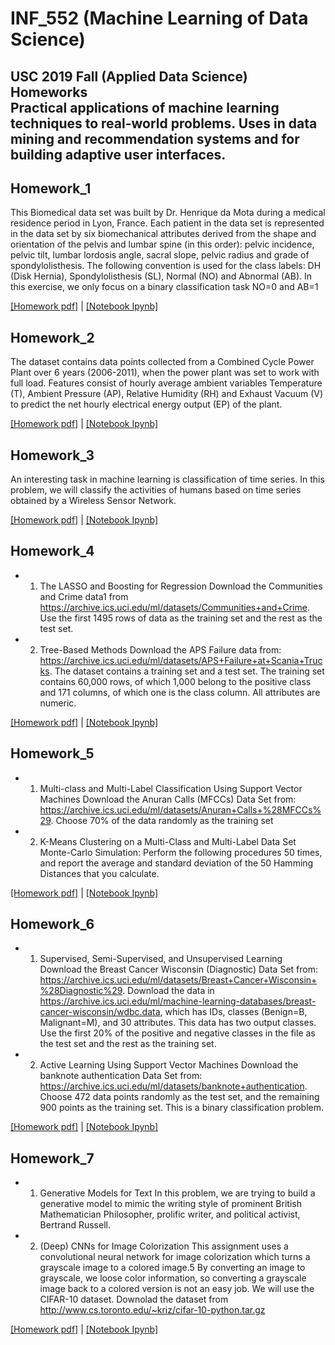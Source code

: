 # INF_552 (Machine Learning of Data Science) 
USC 2019 Fall  (Applied Data Science) Homeworks<br>
Practical applications of machine learning techniques to real-world problems. Uses in data mining and recommendation systems and for building adaptive user interfaces.
---
## Homework_1
This Biomedical data set was built by Dr. Henrique da Mota during a medical residence
period in Lyon, France. Each patient in the data set is represented in the data set
by six biomechanical attributes derived from the shape and orientation of the pelvis
and lumbar spine (in this order): pelvic incidence, pelvic tilt, lumbar lordosis angle,
sacral slope, pelvic radius and grade of spondylolisthesis. The following convention is
used for the class labels: DH (Disk Hernia), Spondylolisthesis (SL), Normal (NO) and
Abnormal (AB). In this exercise, we only focus on a binary classification task NO=0
and AB=1

<a href="https://github.com/AaronYang2333/INF_552/blob/master/ay_hw_1/pdf/Homework1-inf552.pdf" target="_blank">[Homework pdf]</a> | 
<a href="https://github.com/AaronYang2333/INF_552/blob/master/ay_hw_1/Aaron_homewrok_1.ipynb" target="_blank">[Notebook Ipynb]</a>

## Homework_2
The dataset contains data points collected from a Combined Cycle Power Plant over
6 years (2006-2011), when the power plant was set to work with full load. Features
consist of hourly average ambient variables Temperature (T), Ambient Pressure (AP),
Relative Humidity (RH) and Exhaust Vacuum (V) to predict the net hourly electrical
energy output (EP) of the plant.

<a href="https://github.com/AaronYang2333/INF_552/blob/master/ay_hw_2/pdf/Homework2-inf552.pdf" target="_blank">[Homework pdf]</a> | 
<a href="https://github.com/AaronYang2333/INF_552/blob/master/ay_hw_2/Aaron_homework_2.ipynb" target="_blank">[Notebook Ipynb]</a>

## Homework_3
An interesting task in machine learning is classification of time series. In this problem,
we will classify the activities of humans based on time series obtained by a Wireless
Sensor Network.

<a href="https://github.com/AaronYang2333/INF_552/blob/master/ay_hw_3/pdf/Homework3-inf552.pdf" target="_blank">[Homework pdf]</a> | 
<a href="https://github.com/AaronYang2333/INF_552/blob/master/ay_hw_3/Aaron_homework_3.ipynb" target="_blank">[Notebook Ipynb]</a>


## Homework_4
- 1. The LASSO and Boosting for Regression
	Download the Communities and Crime data1 from https://archive.ics.uci.edu/ml/datasets/Communities+and+Crime. 
	Use the first 1495 rows of data as the training set and the rest as the test set.

- 2. Tree-Based Methods
	Download the APS Failure data from: https://archive.ics.uci.edu/ml/datasets/APS+Failure+at+Scania+Trucks. The dataset contains a training set and a test set. The training set contains 60,000 rows, of which 1,000 belong to the positive class and 171 columns, of which one is the class column. All attributes are numeric.

<a href="https://github.com/AaronYang2333/INF_552/blob/master/ay_hw_4/pdf/Homework4-inf552.pdf" target="_blank">[Homework pdf]</a> | 
<a href="https://github.com/AaronYang2333/INF_552/blob/master/ay_hw_4/Aaron_homework_4.ipynb" target="_blank">[Notebook Ipynb]</a>

## Homework_5
- 1. Multi-class and Multi-Label Classification Using Support Vector Machines
	Download the Anuran Calls (MFCCs) Data Set from: https://archive.ics.uci.edu/ml/datasets/Anuran+Calls+%28MFCCs%29. 
	Choose 70% of the data randomly as the training set

- 2. K-Means Clustering on a Multi-Class and Multi-Label Data Set
	Monte-Carlo Simulation: Perform the following procedures 50 times, and report the average and standard deviation of the 50 Hamming Distances that you calculate.

<a href="https://github.com/AaronYang2333/INF_552/blob/master/ay_hw_5/pdf/Homework5-inf552.pdf" target="_blank">[Homework pdf]</a> | 
<a href="https://github.com/AaronYang2333/INF_552/blob/master/ay_hw_5/Aaron_homework_5.ipynb" target="_blank">[Notebook Ipynb]</a>

## Homework_6
- 1. Supervised, Semi-Supervised, and Unsupervised Learning
	Download the Breast Cancer Wisconsin (Diagnostic) Data Set from: https://archive.ics.uci.edu/ml/datasets/Breast+Cancer+Wisconsin+%28Diagnostic%29. Download the data in https://archive.ics.uci.edu/ml/machine-learning-databases/breast-cancer-wisconsin/wdbc.data, which has IDs, classes (Benign=B, Malignant=M), and 30 attributes. This data has two output classes. Use the first 20% of the positive and negative classes in the file as the test set and the rest as the training set.

- 2. Active Learning Using Support Vector Machines
	Download the banknote authentication Data Set from: https://archive.ics.uci.edu/ml/datasets/banknote+authentication. Choose 472 data points randomly as the test set, and the remaining 900 points as the training set. This is a binary classification problem.

<a href="https://github.com/AaronYang2333/INF_552/blob/master/ay_hw_6/pdf/Homework6-inf552.pdf" target="_blank">[Homework pdf]</a> | 
<a href="https://github.com/AaronYang2333/INF_552/blob/master/ay_hw_6/Aaron_homework_6.ipynb" target="_blank">[Notebook Ipynb]</a>

## Homework_7
- 1. Generative Models for Text
	In this problem, we are trying to build a generative model to mimic the writing style of prominent British Mathematician Philosopher, prolific writer, and political activist, Bertrand Russell.

- 2. (Deep) CNNs for Image Colorization
	This assignment uses a convolutional neural network for image colorization which turns a grayscale image to a colored image.5 By converting an image to grayscale, we loose color information, so converting a grayscale image back to a colored version is not an easy job. We will use the CIFAR-10 dataset. Downolad the dataset from http://www.cs.toronto.edu/~kriz/cifar-10-python.tar.gz

<a href="https://github.com/AaronYang2333/INF_552/blob/master/ay_hw_7/pdf/Homework7-inf552.pdf" target="_blank">[Homework pdf]</a> | 
<a href="https://github.com/AaronYang2333/INF_552/blob/master/ay_hw_7/Aaron_homework_7.ipynb" target="_blank">[Notebook Ipynb]</a>